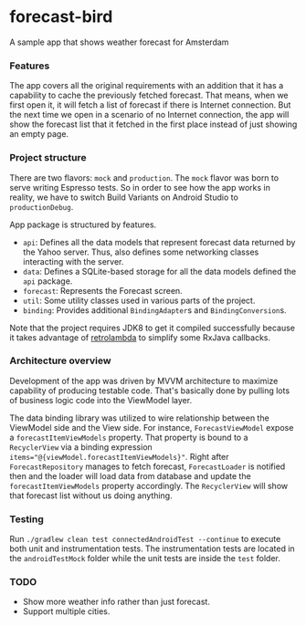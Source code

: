# forecast-bird
A sample app that shows weather forecast for Amsterdam
### Features
The app covers all the original requirements with an addition that it has a capability to cache the previously fetched forecast. That means, when we first open it, it will fetch a list of forecast if there is Internet connection. But the next time we open in a scenario of no Internet connection, the app will show the forecast list that it fetched in the first place instead of just showing an empty page.
### Project structure
There are two flavors: `mock` and `production`. The `mock` flavor was born to serve writing Espresso tests. So in order to see how the app works in reality, we have to switch Build Variants on Android Studio to `productionDebug`.

App package is structured by features.
  * `api`: Defines all the data models that represent forecast data returned by the Yahoo server. Thus, also defines some networking classes interacting with the server.
  * `data`: Defines a SQLite-based storage for all the data models defined the `api` package.
  * `forecast`: Represents the Forecast screen.
  * `util`: Some utility classes used in various parts of the project.
  * `binding`: Provides additional `BindingAdapter`s and `BindingConversion`s.

Note that the project requires JDK8 to get it compiled successfully because it takes advantage of [retrolambda](https://github.com/evant/gradle-retrolambda) to simplify some RxJava callbacks.
### Architecture overview
Development of the app was driven by MVVM architecture to maximize capability of producing testable code. That's basically done by pulling lots of business logic code into the ViewModel layer.

The data binding library was utilized to wire relationship between the ViewModel side and the View side. For instance, `ForecastViewModel` expose a `forecastItemViewModels` property. That property is bound to a `RecyclerView` via a binding expression `items="@{viewModel.forecastItemViewModels}"`. Right after `ForecastRepository` manages to fetch forecast, `ForecastLoader` is notified then and the loader will load data from database and update the `forecastItemViewModels` property accordingly. The `RecyclerView` will show that forecast list without us doing anything.

### Testing
Run `./gradlew clean test connectedAndroidTest --continue` to execute both unit and instrumentation tests. The instrumentation tests are located in the `androidTestMock` folder while the unit tests are inside the `test` folder.

### TODO
* Show more weather info rather than just forecast.
* Support multiple cities.
